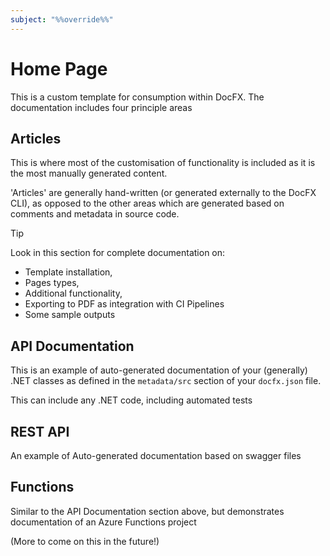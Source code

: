 ```yaml
---
subject: "%%override%%"
---
```


# Home Page

This is a custom template for consumption within DocFX. The documentation includes four principle areas

## Articles

This is where most of the customisation of functionality is included as it is the most manually generated content.

'Articles' are generally hand-written (or generated externally to the DocFX CLI), as opposed to the other areas which are generated based on comments and metadata in source code.

> [!TIP]
> Look in this section for complete documentation on:
> - Template installation, 
> - Pages types, 
> - Additional functionality, 
> - Exporting to PDF as integration with CI Pipelines
> - Some sample outputs

## API Documentation

This is an example of auto-generated documentation of your (generally) .NET classes as defined in the `metadata/src` section of your `docfx.json` file.

This can include any .NET code, including automated tests

## REST API

An example of Auto-generated documentation based on swagger files

## Functions

Similar to the API Documentation section above, but demonstrates documentation of an Azure Functions project

(More to come on this in the future!)